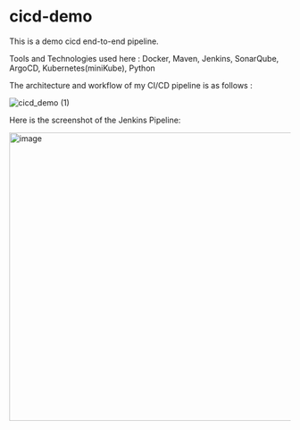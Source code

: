# cicd-demo
This is a demo cicd end-to-end pipeline.


Tools and Technologies used here : Docker, Maven, Jenkins, SonarQube, ArgoCD, Kubernetes(miniKube), Python 

The architecture and workflow of my CI/CD pipeline is as follows :

![cicd_demo (1)](https://github.com/adukhan98/cicd-demo/assets/100485489/b330ff87-053f-4d4e-86b4-267c71a043fe)


Here is the screenshot of the Jenkins Pipeline:

<img width="516" alt="image" src="https://github.com/adukhan98/cicd-demo/assets/100485489/fd018162-21ec-455c-a304-dc7d10d5d29c">


